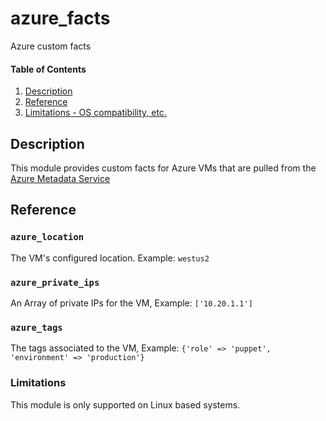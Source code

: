 # azure_facts

Azure custom facts

#### Table of Contents

1. [Description](#description)
1. [Reference](#reference)
1. [Limitations - OS compatibility, etc.](#limitations)

## Description

This module provides custom facts for Azure VMs that are pulled from the [Azure Metadata Service](https://docs.microsoft.com/en-us/azure/virtual-machines/linux/instance-metadata-service?tabs=linux)

## Reference

### `azure_location`

The VM's configured location. Example: `westus2`

### `azure_private_ips`

An Array of private IPs for the VM, Example: `['10.20.1.1']`

### `azure_tags`

The tags associated to the VM, Example: `{'role' => 'puppet', 'environment' => 'production'}`

### Limitations

This module is only supported on Linux based systems.
